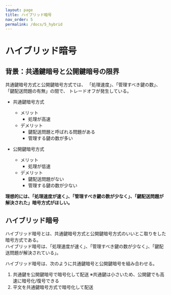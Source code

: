 ```yaml
---
layout: page
title: ハイブリッド暗号
nav_order: 5
permalink: /docs/5_hybrid
---
```


# ハイブリッド暗号
## 背景：共通鍵暗号と公開鍵暗号の限界

共通鍵暗号方式と公開鍵暗号方式では、
「処理速度」、「管理すべき鍵の数」、「鍵配送問題の有無」の間で、
トレードオフが発生している。

- 共通鍵暗号方式
  - メリット
    - 処理が高速
  - デメリット
    - 鍵配送問題と呼ばれる問題がある
    - 管理する鍵の数が多い

- 公開鍵暗号方式
  - メリット
    - 処理が低速
  - デメリット
    - 鍵配送問題がない
    - 管理する鍵の数が少ない

**理想的には、「処理速度が速く」、「管理すべき鍵の数が少なく」、「鍵配送問題が解決された」暗号方式がほしい。**

## ハイブリッド暗号

ハイブリッド暗号とは、共通鍵暗号方式と公開鍵暗号方式のいいとこ取りをした暗号方式である。  
ハイブリッド暗号は、「処理速度が速く」、「管理すべき鍵の数が少なく」、「鍵配送問題が解決されている」。

ハイブリッド暗号は、次のように共通鍵暗号と公開鍵暗号を組み合わせる。

1. 共通鍵を公開鍵暗号で暗号化して配送
  ※共通鍵は小さいため、公開鍵でも高速に暗号化/復号できる
1. 平文を共通鍵暗号方式で暗号化して配送





